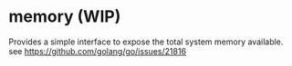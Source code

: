 # memory (WIP)

Provides a simple interface to expose the total system memory available.
see https://github.com/golang/go/issues/21816


